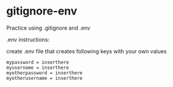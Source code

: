 # gitignore-env
Practice using .gitignore and .env

.env instructions:

create .env file that creates following keys with your own values

```
mypassword = inserthere
myusername = inserthere
myotherpassword = inserthere
myotherusername = inserthere
```